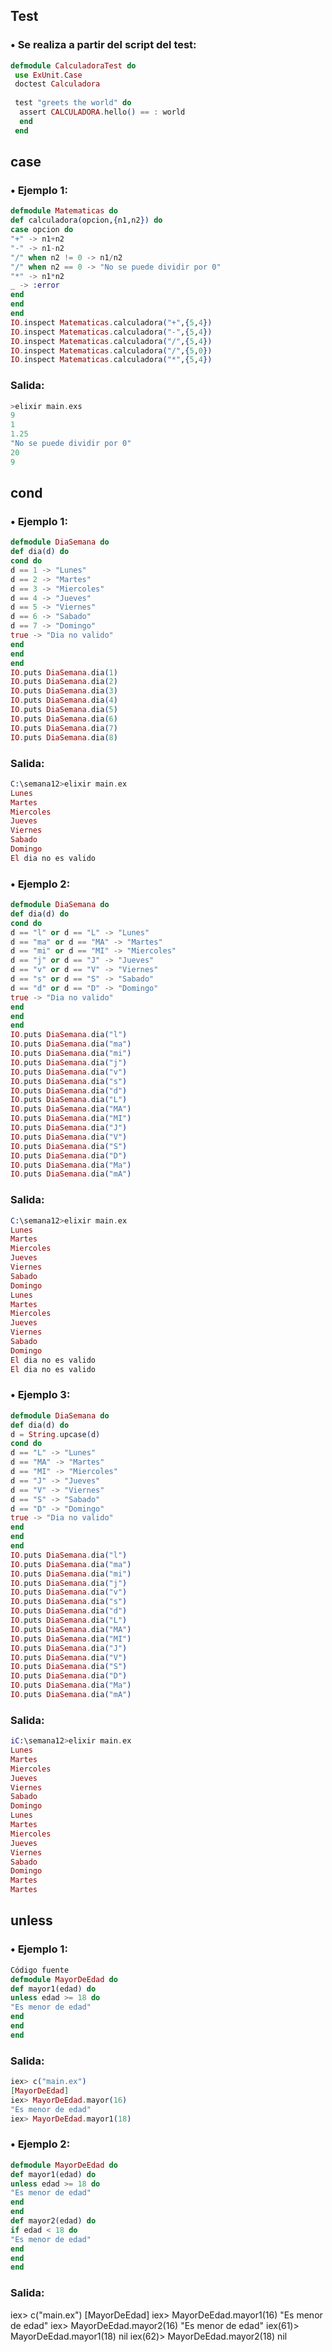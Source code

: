 ## Test
### • Se realiza a partir del script del test:
```.ex
defmodule CalculadoraTest do
 use ExUnit.Case
 doctest Calculadora
 
 test "greets the world" do
  assert CALCULADORA.hello() == : world
  end
 end
 ```
 ## case
### • Ejemplo 1:
```.ex
defmodule Matematicas do
def calculadora(opcion,{n1,n2}) do
case opcion do
"+" -> n1+n2
"-" -> n1-n2
"/" when n2 != 0 -> n1/n2
"/" when n2 == 0 -> "No se puede dividir por 0"
"*" -> n1*n2
_ -> :error
end
end
end
IO.inspect Matematicas.calculadora("+",{5,4})
IO.inspect Matematicas.calculadora("-",{5,4})
IO.inspect Matematicas.calculadora("/",{5,4})
IO.inspect Matematicas.calculadora("/",{5,0})
IO.inspect Matematicas.calculadora("*",{5,4})
```
### Salida:
```.ex
>elixir main.exs
9
1
1.25
"No se puede dividir por 0"
20
9
```
## cond
### • Ejemplo 1:
```.ex
defmodule DiaSemana do
def dia(d) do
cond do
d == 1 -> "Lunes"
d == 2 -> "Martes"
d == 3 -> "Miercoles"
d == 4 -> "Jueves"
d == 5 -> "Viernes"
d == 6 -> "Sabado"
d == 7 -> "Domingo"
true -> "Dia no valido"
end
end
end
IO.puts DiaSemana.dia(1)
IO.puts DiaSemana.dia(2)
IO.puts DiaSemana.dia(3)
IO.puts DiaSemana.dia(4)
IO.puts DiaSemana.dia(5)
IO.puts DiaSemana.dia(6)
IO.puts DiaSemana.dia(7)
IO.puts DiaSemana.dia(8)
```
### Salida:
```.ex
C:\semana12>elixir main.ex
Lunes
Martes
Miercoles
Jueves
Viernes
Sabado
Domingo
El dia no es valido
```
### • Ejemplo 2:
```.ex
defmodule DiaSemana do
def dia(d) do
cond do
d == "l" or d == "L" -> "Lunes"
d == "ma" or d == "MA" -> "Martes"
d == "mi" or d == "MI" -> "Miercoles"
d == "j" or d == "J" -> "Jueves"
d == "v" or d == "V" -> "Viernes"
d == "s" or d == "S" -> "Sabado"
d == "d" or d == "D" -> "Domingo"
true -> "Dia no valido"
end
end
end
IO.puts DiaSemana.dia("l")
IO.puts DiaSemana.dia("ma")
IO.puts DiaSemana.dia("mi")
IO.puts DiaSemana.dia("j")
IO.puts DiaSemana.dia("v")
IO.puts DiaSemana.dia("s")
IO.puts DiaSemana.dia("d")
IO.puts DiaSemana.dia("L")
IO.puts DiaSemana.dia("MA")
IO.puts DiaSemana.dia("MI")
IO.puts DiaSemana.dia("J")
IO.puts DiaSemana.dia("V")
IO.puts DiaSemana.dia("S")
IO.puts DiaSemana.dia("D")
IO.puts DiaSemana.dia("Ma")
IO.puts DiaSemana.dia("mA")
```
### Salida:
```.ex
C:\semana12>elixir main.ex
Lunes
Martes
Miercoles
Jueves
Viernes
Sabado
Domingo
Lunes
Martes
Miercoles
Jueves
Viernes
Sabado
Domingo
El dia no es valido
El dia no es valido
```
### • Ejemplo 3:
```.ex
defmodule DiaSemana do
def dia(d) do
d = String.upcase(d)
cond do
d == "L" -> "Lunes"
d == "MA" -> "Martes"
d == "MI" -> "Miercoles"
d == "J" -> "Jueves"
d == "V" -> "Viernes"
d == "S" -> "Sabado"
d == "D" -> "Domingo"
true -> "Dia no valido"
end
end
end
IO.puts DiaSemana.dia("l")
IO.puts DiaSemana.dia("ma")
IO.puts DiaSemana.dia("mi")
IO.puts DiaSemana.dia("j")
IO.puts DiaSemana.dia("v")
IO.puts DiaSemana.dia("s")
IO.puts DiaSemana.dia("d")
IO.puts DiaSemana.dia("L")
IO.puts DiaSemana.dia("MA")
IO.puts DiaSemana.dia("MI")
IO.puts DiaSemana.dia("J")
IO.puts DiaSemana.dia("V")
IO.puts DiaSemana.dia("S")
IO.puts DiaSemana.dia("D")
IO.puts DiaSemana.dia("Ma")
IO.puts DiaSemana.dia("mA")
```
### Salida:
```.ex
iC:\semana12>elixir main.ex
Lunes
Martes
Miercoles
Jueves
Viernes
Sabado
Domingo
Lunes
Martes
Miercoles
Jueves
Viernes
Sabado
Domingo
Martes
Martes
```
## unless
### • Ejemplo 1:
```.ex
Código fuente
defmodule MayorDeEdad do
def mayor1(edad) do
unless edad >= 18 do
"Es menor de edad"
end
end
end
```
### Salida:
```.ex
iex> c("main.ex")
[MayorDeEdad]
iex> MayorDeEdad.mayor(16)
"Es menor de edad"
iex> MayorDeEdad.mayor1(18)
```
### • Ejemplo 2:
```.ex
defmodule MayorDeEdad do
def mayor1(edad) do
unless edad >= 18 do
"Es menor de edad"
end
end
def mayor2(edad) do
if edad < 18 do
"Es menor de edad"
end
end
end
```
### Salida:
iex> c("main.ex")
[MayorDeEdad]
iex> MayorDeEdad.mayor1(16)
"Es menor de edad"
iex> MayorDeEdad.mayor2(16)
"Es menor de edad"
iex(61)> MayorDeEdad.mayor1(18)
nil
iex(62)> MayorDeEdad.mayor2(18)
nil

